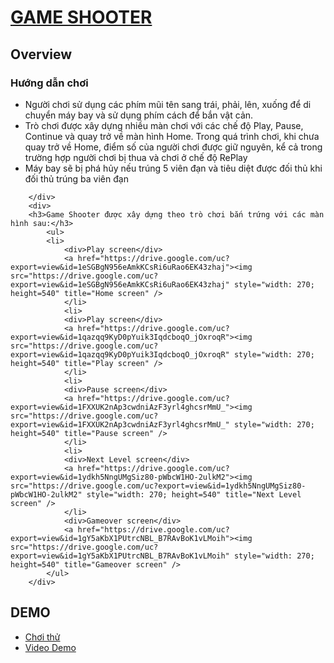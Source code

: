 <h1 color="#EF00EE"> <a href= "https://sharemygame.com/@NguyenCongPhuc/gameshooter"> GAME SHOOTER</a> </h1>


<h2> Overview </h2>

<div>
        <div>
            <h3>Hướng dẫn chơi </h3>
            <ul>
             <li>Người chơi sử dụng các phím mũi tên sang trái, phải, lên, xuống để di chuyển máy bay và sử dụng phím cách để bắn vật cản.</li>
            <li>Trò chơi được xây dựng nhiều màn chơi với các chế độ Play, Pause, Continue và quay trở về màn hình Home. Trong quá trình chơi, khi chưa quay trở về Home, điểm số của người chơi được giữ nguyên, kể cả trong trường hợp người chơi bị thua và chơi ở chế độ RePlay</li>
            <li>Máy bay sẽ bị phá hủy nếu trúng 5 viên đạn và tiêu diệt được đối thủ khi đối thủ trúng ba viên đạn</li>
            </ul>
           
        </div>
        <div>
        <h3>Game Shooter được xây dựng theo trò chơi bắn trứng với các màn hình sau:</h3>
            <ul>
            <li>
                <div>Play screen</div>
                <a href="https://drive.google.com/uc?export=view&id=1eSGBgN956eAmkKCsRi6uRao6EK43zhaj"><img src="https://drive.google.com/uc?export=view&id=1eSGBgN956eAmkKCsRi6uRao6EK43zhaj" style="width: 270; height=540" title="Home screen" />            
                </li>
                <li>
                <div>Play screen</div>
                <a href="https://drive.google.com/uc?export=view&id=1qazqq9KyD0pYuik3IqdcboqO_jOxroqR"><img src="https://drive.google.com/uc?export=view&id=1qazqq9KyD0pYuik3IqdcboqO_jOxroqR" style="width: 270; height=540" title="Play screen" />
                </li>
                <li>
                <div>Pause screen</div>
                <a href="https://drive.google.com/uc?export=view&id=1FXXUK2nAp3cwdniAzF3yrl4ghcsrMmU_"><img src="https://drive.google.com/uc?export=view&id=1FXXUK2nAp3cwdniAzF3yrl4ghcsrMmU_" style="width: 270; height=540" title="Pause screen" />
                </li>
                <li>
                <div>Next Level screen</div>
                <a href="https://drive.google.com/uc?export=view&id=1ydkh5NngUMgSiz80-pWbcW1HO-2ulkM2"><img src="https://drive.google.com/uc?export=view&id=1ydkh5NngUMgSiz80-pWbcW1HO-2ulkM2" style="width: 270; height=540" title="Next Level screen" />
                </li>
                <div>Gameover screen</div>
                <a href="https://drive.google.com/uc?export=view&id=1gY5aKbX1PUtrcNBL_B7RAvBoK1vLMoih"><img src="https://drive.google.com/uc?export=view&id=1gY5aKbX1PUtrcNBL_B7RAvBoK1vLMoih" style="width: 270; height=540" title="Gameover screen" />
            </ul>
        </div>
</div>


<h2>DEMO</h2>

<div>
    <ul>
        <li>
            <a href= "https://sharemygame.com/@NguyenCongPhuc/gameshooter"> Chơi thử</a>
        </li>
        <li>
            <a href="https://drive.google.com/drive/folders/13FVWs332XdS5mAAAll_rbAQdbEEOj-k5?usp=sharing"> Video Demo </a>
        </li>
    </ul>
</div>

